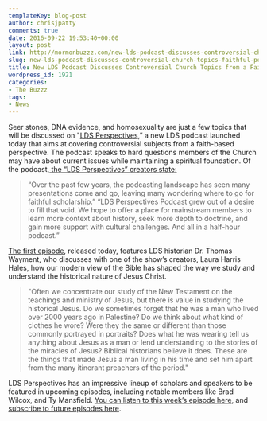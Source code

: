 ```yaml
---
templateKey: blog-post
author: chrisjpatty
comments: true
date: 2016-09-22 19:53:40+00:00
layout: post
link: http://mormonbuzzz.com/new-lds-podcast-discusses-controversial-church-topics-faithful-perspective/
slug: new-lds-podcast-discusses-controversial-church-topics-faithful-perspective
title: New LDS Podcast Discusses Controversial Church Topics from a Faithful Perspective
wordpress_id: 1921
categories:
- The Buzzz
tags:
- News
---
```


Seer stones, DNA evidence, and homosexuality are just a few topics that will be discussed on "[LDS Perspectives](http://www.ldsperspectives.com/),” a new LDS podcast launched today that aims at covering controversial subjects from a faith-based perspective. The podcast speaks to hard questions members of the Church may have about current issues while maintaining a spiritual foundation. Of the podcast,[ the “LDS Perspectives” creators state:
](http://www.ldsperspectives.com/podcasters/)




<blockquote>
	“Over the past few years, the podcasting landscape has seen many presentations come and go, leaving many wondering where to go for faithful scholarship.”
   “LDS Perspectives Podcast grew out of a desire to fill that void. We hope to offer a place for mainstream members to learn more context about history, seek more depth to doctrine, and gain more support with cultural challenges. And all in a half-hour podcast.”
</blockquote>




[The first episode](http://www.ldsperspectives.com/2016/09/19/episode-1-historical-jesus/), released today, features LDS historian Dr. Thomas Wayment, who discusses with one of the show’s creators, Laura Harris Hales, how our modern view of the Bible has shaped the way we study and understand the historical nature of Jesus Christ. 




<blockquote>"Often we concentrate our study of the New Testament on the teachings and ministry of Jesus, but there is value in studying the historical Jesus. Do we sometimes forget that he was a man who lived over 2000 years ago in Palestine? Do we think about what kind of clothes he wore? Were they the same or different than those commonly portrayed in portraits? Does what he was wearing tell us anything about Jesus as a man or lend understanding to the stories of the miracles of Jesus? Biblical historians believe it does. These are the things that made Jesus a man living in his time and set him apart from the many itinerant preachers of the period."</blockquote>




LDS Perspectives has an impressive lineup of scholars and speakers to be featured in upcoming episodes, including notable members like Brad Wilcox, and Ty Mansfield. [You can listen to this week’s episode here](http://traffic.libsyn.com/ldsperspectives/LDSP_-_Thom_Wayment_The_Historical_Jesus.mp3), and [subscribe to future episodes here](http://subscribeonandroid.com/ldsperspectives.com/feed/podcast).
